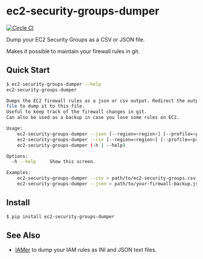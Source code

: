 # ec2-security-groups-dumper

[![Circle CI](https://circleci.com/gh/percolate/ec2-security-groups-dumper.svg?style=shield)](https://circleci.com/gh/percolate/ec2-security-groups-dumper)

Dump your EC2 Security Groups as a CSV or JSON file.

Makes it possible to maintain your firewall rules in git.

## Quick Start

```bash
$ ec2-security-groups-dumper --help
ec2-security-groups-dumper

Dumps the EC2 firewall rules as a json or csv output. Redirect the output to a
file to dump it to this file.
Useful to keep track of the firewall changes in git.
Can also be used as a backup in case you lose some rules on EC2.

Usage:
    ec2-security-groups-dumper --json [--region=<region>] [--profile=<profile>] [--vpc=<vpc>]
    ec2-security-groups-dumper --csv [--region=<region>] [--profile=<profile>] [--vpc=<vpc>]
    ec2-security-groups-dumper (-h | --help)

Options:
  -h --help     Show this screen.

Examples:
    ec2-security-groups-dumper --csv > path/to/ec2-security-groups.csv
    ec2-security-groups-dumper --json > path/to/your-firewall-backup.json
```

## Install

```bash
$ pip install ec2-security-groups-dumper
```

## See Also

- [IAMer](https://github.com/Sunil777/iamer) to dump your IAM rules as INI and
  JSON text files.
